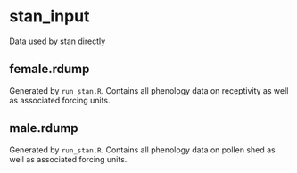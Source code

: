 # stan_input

Data used by stan directly

## female.rdump

Generated by `run_stan.R`. Contains all phenology data on receptivity as well as associated forcing units.

## male.rdump

Generated by `run_stan.R`. Contains all phenology data on pollen shed as well as associated forcing units.


